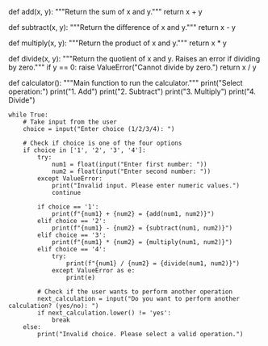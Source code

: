 def add(x, y):
    """Return the sum of x and y."""
    return x + y

def subtract(x, y):
    """Return the difference of x and y."""
    return x - y

def multiply(x, y):
    """Return the product of x and y."""
    return x * y

def divide(x, y):
    """Return the quotient of x and y. Raises an error if dividing by zero."""
    if y == 0:
        raise ValueError("Cannot divide by zero.")
    return x / y

def calculator():
    """Main function to run the calculator."""
    print("Select operation:")
    print("1. Add")
    print("2. Subtract")
    print("3. Multiply")
    print("4. Divide")

    while True:
        # Take input from the user
        choice = input("Enter choice (1/2/3/4): ")

        # Check if choice is one of the four options
        if choice in ['1', '2', '3', '4']:
            try:
                num1 = float(input("Enter first number: "))
                num2 = float(input("Enter second number: "))
            except ValueError:
                print("Invalid input. Please enter numeric values.")
                continue

            if choice == '1':
                print(f"{num1} + {num2} = {add(num1, num2)}")
            elif choice == '2':
                print(f"{num1} - {num2} = {subtract(num1, num2)}")
            elif choice == '3':
                print(f"{num1} * {num2} = {multiply(num1, num2)}")
            elif choice == '4':
                try:
                    print(f"{num1} / {num2} = {divide(num1, num2)}")
                except ValueError as e:
                    print(e)

            # Check if the user wants to perform another operation
            next_calculation = input("Do you want to perform another calculation? (yes/no): ")
            if next_calculation.lower() != 'yes':
                break
        else:
            print("Invalid choice. Please select a valid operation.")


